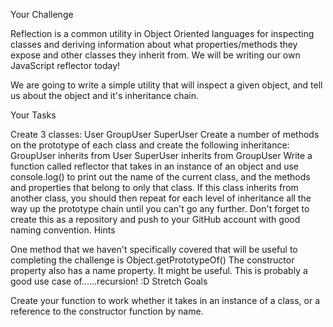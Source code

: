 Your Challenge

Reflection is a common utility in Object Oriented languages for inspecting classes and deriving information about what properties/methods they expose and other classes they inherit from.
We will be writing our own JavaScript reflector today!

We are going to write a simple utility that will inspect a given object, and tell us about the object and it's inheritance chain.

Your Tasks

Create 3 classes:
User
GroupUser
SuperUser
Create a number of methods on the prototype of each class and create the following inheritance:
GroupUser inherits from User
SuperUser inherits from GroupUser
Write a function called reflector that takes in an instance of an object and use console.log() to print out the name of the current class, and the methods and properties that belong to only that class.
If this class inherits from another class, you should then repeat for each level of inheritance all the way up the prototype chain until you can't go any further.
Don't forget to create this as a repository and push to your GitHub account with good naming convention.
Hints

One method that we haven't specifically covered that will be useful to completing the challenge is Object.getPrototypeOf()
The constructor property also has a name property. It might be useful.
This is probably a good use case of......recursion! :D
Stretch Goals

Create your function to work whether it takes in an instance of a class, or a reference to the constructor function by name.